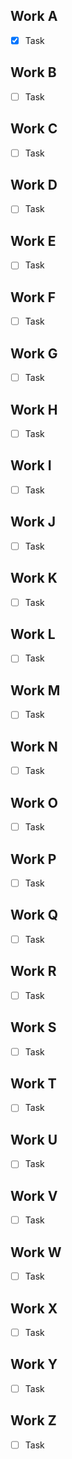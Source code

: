 ## Work A
- [x] Task

## Work B
- [ ] Task

## Work C
- [ ] Task

## Work D
- [ ] Task

## Work E
- [ ] Task

## Work F
- [ ] Task

## Work G
- [ ] Task

## Work H
- [ ] Task

## Work I
- [ ] Task

## Work J
- [ ] Task

## Work K
- [ ] Task

## Work L
- [ ] Task

## Work M
- [ ] Task

## Work N
- [ ] Task

## Work O
- [ ] Task

## Work P
- [ ] Task

## Work Q
- [ ] Task

## Work R
- [ ] Task

## Work S
- [ ] Task

## Work T
- [ ] Task

## Work U
- [ ] Task

## Work V
- [ ] Task

## Work W
- [ ] Task

## Work X
- [ ] Task

## Work Y
- [ ] Task

## Work Z
- [ ] Task
